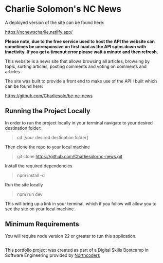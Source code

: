 # Charlie Solomon's NC News

A deployed version of the site can be found here: 

https://ncnewscharlie.netlify.app/

**Please note, due to the free service used to host the API the website can sometimes be unresponsive on first load as the API spins down with inactivity. If you get a timeout error please wait a minute and then refresh.**

This website is a news site that allows browsing all articles, browsing by topic, sorting articles, posting  comments and voting on comments and articles.

 The site was built to provide a front end to make use of the API I built which can be found here: 

https://github.com/Charliesolo/be-nc-news

## Running the Project Locally

In order to run the project locally in your terminal navigate to your desired destination folder:

>cd [your desired destination folder]

Then clone the repo to your local machine

> git clone https://github.com/Charliesolo/nc-news.git

Install the required dependencies

> npm install -d

Run the site locally 

> npm run dev

This will bring up a link in your terminal, which if you follow will allow you to see the site on your local machine. 

## Minimum Requirements

You will require node version 22 or greater to run this application.

##

This portfolio project was created as part of a Digital Skills Bootcamp in Software Engineering provided by [Northcoders](https://northcoders.com/)


